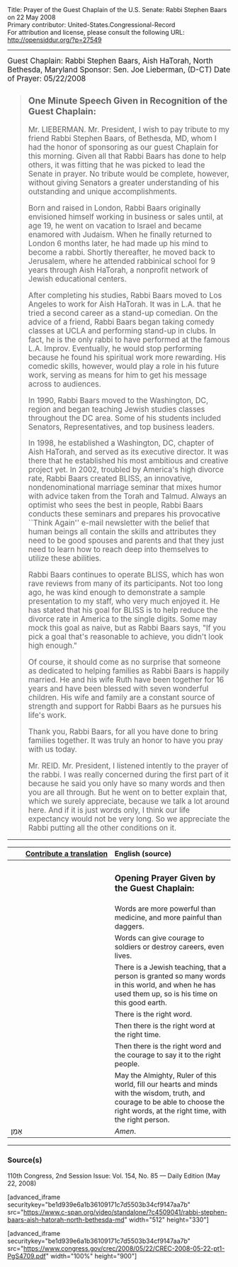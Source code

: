 <html>
<head></head>
<body>
Title: Prayer of the Guest Chaplain of the U.S. Senate: Rabbi Stephen Baars on 22 May 2008<br />
Primary contributor: United-States.Congressional-Record<br />
For attribution and license, please consult the following URL: <a href="http://opensiddur.org/?p=27549">http://opensiddur.org/?p=27549</a>
<p />
<hr />

<div class="english" style="font-size:1.2em;">
Guest Chaplain: Rabbi Stephen Baars, Aish HaTorah, North Bethesda, Maryland
Sponsor: Sen. Joe Lieberman, (D-CT)
Date of Prayer: 05/22/2008

<blockquote>
<h3>One Minute Speech Given in Recognition of the Guest Chaplain:</h3>

Mr. LIEBERMAN. Mr. President, I wish to pay tribute to my friend Rabbi Stephen Baars, of Bethesda, MD, whom I had the honor of sponsoring as our guest Chaplain for this morning. Given all that Rabbi Baars has done to help others, it was fitting that he was picked to lead the Senate in prayer. No tribute would be complete, however, without giving Senators a greater understanding of his outstanding and unique accomplishments.

Born and raised in London, Rabbi Baars originally envisioned himself working in business or sales until, at age 19, he went on vacation to Israel and became enamored with Judaism. When he finally returned to London 6 months later, he had made up his mind to become a rabbi. Shortly thereafter, he moved back to Jerusalem, where he attended rabbinical school for 9 years through Aish HaTorah, a nonprofit network of Jewish educational centers.
  
After completing his studies, Rabbi Baars moved to Los Angeles to work for Aish HaTorah. It was in L.A. that he tried a second career as a stand-up comedian. On the advice of a friend, Rabbi Baars began taking comedy classes at UCLA and performing stand-up in clubs. In fact, he is the only rabbi to have performed at the famous L.A. Improv. Eventually, he would stop performing because he found his spiritual work more rewarding. His comedic skills, however, would play a role in his future work, serving as means for him to get his message across to audiences.

In 1990, Rabbi Baars moved to the Washington, DC, region and began teaching Jewish studies classes throughout the DC area. Some of his students included Senators, Representatives, and top business leaders. 

In 1998, he established a Washington, DC, chapter of Aish HaTorah, and served as its executive director. It was there that he established his most ambitious and creative project yet. In 2002, troubled by America's high divorce rate, Rabbi Baars created BLISS, an innovative, nondenominational marriage seminar that mixes humor with advice taken from the Torah and Talmud. Always an optimist who sees the best in people, Rabbi Baars conducts these seminars and prepares his provocative ``Think Again'' e-mail newsletter with the belief that human beings all contain the skills and attributes they need to be good spouses and parents and that they just need to learn how to reach deep into themselves to utilize these abilities.

Rabbi Baars continues to operate BLISS, which has won rave reviews from many of its participants. Not too long ago, he was kind enough to demonstrate a sample presentation to my staff, who very much enjoyed it. He has stated that his goal for BLISS is to help reduce the divorce rate in America to the single digits. Some may mock this goal as naive, but as Rabbi Baars says, "If you pick a goal that's reasonable to achieve, you didn't look high enough."

Of course, it should come as no surprise that someone as dedicated to helping families as Rabbi Baars is happily married. He and his wife Ruth have been together for 16 years and have been blessed with seven wonderful children. His wife and family are a constant source of strength and support for Rabbi Baars as he pursues his life's work.

Thank you, Rabbi Baars, for all you have done to bring families together. It was truly an honor to have you pray with us today.

Mr. REID. Mr. President, I listened intently to the prayer of the rabbi. I was really concerned during the first part of it because he said you only have so many words and then you are all through. But he went on to better explain that, which we surely appreciate, because we talk a lot around here. And if it is just words only, I think our life expectancy would not be very long. So we appreciate the Rabbi putting all the other conditions on it.
</blockquote>
</div>

<hr />

<table style="margin-left: auto;margin-right: auto;" class="draggable">
<thead><tr><th id="x" style="text-align: right;"><a href="/contributing/upload/">Contribute a translation</a></th><th style="text-align: left;">English (source)</th></tr></thead>
<tbody>
<tr><td style="vertical-align:top;" width="46%">
<div class="liturgy"><span lang="he">

</span></div></td>
 
<td style="vertical-align:top;" width="53%">
<div class="english">
<h3>Opening Prayer Given by the Guest Chaplain:</h3>
</div></td></tr>

<tr><td style="vertical-align:top;" width="46%">
<div class="liturgy"><span lang="he">

</span></div></td>
 
<td style="vertical-align:top;" width="53%">
<div class="english">
Words are more powerful than medicine, 
and more painful than daggers.
</div></td></tr>


<tr><td style="vertical-align:top;" width="46%">
<div class="liturgy"><span lang="he">

</span></div></td>
 
<td style="vertical-align:top;" width="53%">
<div class="english">
Words can give courage to soldiers 
or destroy careers, 
even lives.
</div></td></tr>


<tr><td style="vertical-align:top;" width="46%">
<div class="liturgy"><span lang="he">

</span></div></td>
 
<td style="vertical-align:top;" width="53%">
<div class="english">
There is a Jewish teaching, 
that a person is granted so many words in this world, 
and when he has used them up, 
so is his time on this good earth.
</div></td></tr>


<tr><td style="vertical-align:top;" width="46%">
<div class="liturgy"><span lang="he">

</span></div></td>
 
<td style="vertical-align:top;" width="53%">
<div class="english">
There is the right word.
</div></td></tr>


<tr><td style="vertical-align:top;" width="46%">
<div class="liturgy"><span lang="he">

</span></div></td>
 
<td style="vertical-align:top;" width="53%">
<div class="english">
Then there is the right word 
at the right time.
</div></td></tr>


<tr><td style="vertical-align:top;" width="46%">
<div class="liturgy"><span lang="he">

</span></div></td>
 
<td style="vertical-align:top;" width="53%">
<div class="english">
Then there is the right word 
and the courage to say it 
to the right people.
</div></td></tr>


<tr><td style="vertical-align:top;" width="46%">
<div class="liturgy"><span lang="he">

</span></div></td>
 
<td style="vertical-align:top;" width="53%">
<div class="english">
May the Almighty, Ruler of this world, 
fill our hearts and minds 
with the wisdom, 
truth, 
and courage 
to be able to choose the right words, 
at the right time, 
with the right person. 
</div></td></tr>


<tr><td style="vertical-align:top;" width="46%">
<div class="liturgy"><span lang="he">
אָמֵן׃
</span></div></td>
 
<td style="vertical-align:top;" width="53%">
<div class="english">
<em>Amen</em>.
</div></td></tr>
</tbody></table>

<hr />

<h3>Source(s)</h3>

110th Congress, 2nd Session
Issue: Vol. 154, No. 85 — Daily Edition (May 22, 2008)

[advanced_iframe securitykey="be1d939e6a1b36109171c7d5503b34cf9147aa7b" src="https://www.c-span.org/video/standalone/?c4509041/rabbi-stephen-baars-aish-hatorah-north-bethesda-md" width="512" height="330"]

[advanced_iframe securitykey="be1d939e6a1b36109171c7d5503b34cf9147aa7b" src="https://www.congress.gov/crec/2008/05/22/CREC-2008-05-22-pt1-PgS4709.pdf" width="100%" height="900"]
</body>
</html>